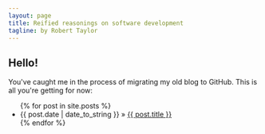 ```yaml
---
layout: page
title: Reified reasonings on software development
tagline: by Robert Taylor
---
```


## Hello!

You've caught me in the process of migrating my old blog to GitHub. This is all you're getting for now:

<ul class="posts">
  {% for post in site.posts %}
    <li><span>{{ post.date | date_to_string }}</span> &raquo; <a href="{{ BASE_PATH }}{{ post.url }}">{{ post.title }}</a></li>
  {% endfor %}
</ul>

